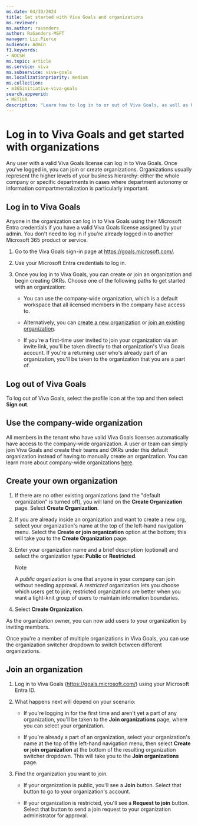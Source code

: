 ```yaml
---
ms.date: 04/30/2024
title: Get started with Viva Goals and organizations
ms.reviewer: 
ms.author: rasanders
author: RaSanders-MSFT
manager: Liz.Pierce
audience: Admin
f1.keywords:
- NOCSH
ms.topic: article
ms.service: viva
ms.subservice: viva-goals
ms.localizationpriority: medium
ms.collection:  
- m365initiative-viva-goals  
search.appverid:
- MET150
description: "Learn how to log in to or out of Viva Goals, as well as how to create and join organizations."
---
```


# Log in to Viva Goals and get started with organizations

Any user with a valid Viva Goals license can log in to Viva Goals. Once you've logged in, you can join or create organizations. Organizations usually represent the higher levels of your business hierarchy: either the whole company or specific departments in cases where department autonomy or information compartmentalization is particularly important.

## Log in to Viva Goals

Anyone in the organization can log in to Viva Goals using their Microsoft Entra credentials if you have a valid Viva Goals license assigned by your admin. You don't need to log in if you're already logged in to another Microsoft 365 product or service.

1. Go to the Viva Goals sign-in page at https://goals.microsoft.com/.

1. Use your Microsoft Entra credentials to log in.

1. Once you log in to Viva Goals, you can create or join an organization and begin creating OKRs. Choose one of the following paths to get started with an organization:

    * You can use the company-wide organization, which is a default workspace that all iicensed members in the company have access to.

    * Alternatively, you can [create a new organization](#create-your-own-organization) or [join an existing organization](#join-an-organization).

    * If you're a first-time user invited to join your organization via an invite link, you'll be taken directly to that organization's Viva Goals account. If you're a returning user who's already part of an organization, you'll be taken to the organization that you are a part of.

## Log out of Viva Goals

To log out of Viva Goals, select the profile icon at the top and then select **Sign out**.

## Use the company-wide organization

All members in the tenant who have valid Viva Goals licenses automatically have access to the company-wide organization. A user or team can simply join Viva Goals and create their teams and OKRs under this default organization instead of having to manually create an organization. You can learn more about company-wide organizations [here](company-wide-organization.md).

## Create your own organization

1. If there are no other existing organizations (and the "default organization" is turned off), you will land on the **Create Organization** page. Select **Create Organization**.

1. If you are already inside an organization and want to create a new org, select your organization's name at the top of the left-hand navigation menu. Select the **Create or join organization** option at the bottom; this will take you to the **Create Organization** page.

1. Enter your organization name and a brief description (optional) and select the organization type: **Public** or **Restricted**.

    > [!NOTE]
    > A *public* organization is one that anyone in your company can join without needing approval. A *restricted* organization lets you choose which users get to join; restricted organizations are better when you want a tight-knit group of users to maintain information boundaries.

1. Select **Create Organization**.

As the organization owner, you can now add users to your organization by inviting members.

Once you're a member of multiple organizations in Viva Goals, you can use the organization switcher dropdown to switch between different organizations.

## Join an organization

1. Log in to Viva Goals (https://goals.microsoft.com/) using your Microsoft Entra ID.

1. What happens next will depend on your scenario:

    * If you're logging in for the first time and aren't yet a part of any organization, you'll be taken to the **Join organizations** page, where you can select your organization.

    * If you're already a part of an organization, select your organization's name at the top of the left-hand navigation menu, then select **Create or join organization** at the bottom of the resulting organization switcher dropdown. This will take you to the **Join organizations** page.

1. Find the organization you want to join.

    * If your organization is public, you'll see a **Join** button. Select that button to go to your organization's account.

    * If your organization is restricted, you'll see a **Request to join** button. Select that button to send a join request to your organization administrator for approval.
